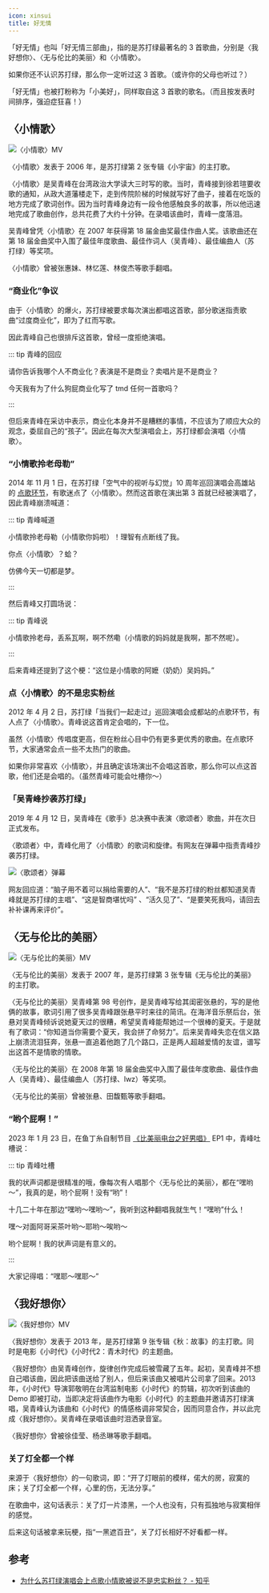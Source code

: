```yaml
---
icon: xinsui
title: 好无情
---
```


「好无情」也叫「好无情三部曲」，指的是苏打绿最著名的 3 首歌曲，分别是〈我好想你〉、〈无与伦比的美丽〉和〈小情歌〉。

如果你还不认识苏打绿，那么你一定听过这 3 首歌。（或许你的父母也听过？）

「好无情」也被打粉称为「小美好」，同样取自这 3 首歌的歌名。（而且按发表时间排序，强迫症狂喜！）

## 〈小情歌〉

![〈小情歌〉MV](https://cdn.jsdelivr.net/gh/kaluojushi/sodaguide@picbed/wiki/xiaoqingge.jpg)

〈小情歌〉发表于 2006 年，是苏打绿第 2 张专辑《小宇宙》的主打歌。

〈小情歌〉是吴青峰在台湾政治大学读大三时写的歌。当时，青峰接到徐若瑄要收歌的通知，从政大道藩楼走下，走到传院阶梯的时候就写好了曲子，接着在吃饭的地方完成了歌词创作。因为当时青峰身边有一段令他感触良多的故事，所以他迅速地完成了歌曲创作，总共花费了大约十分钟。在录唱该曲时，青峰一度落泪。

吴青峰曾凭〈小情歌〉在 2007 年获得第 18 届金曲奖最佳作曲人奖。该歌曲还在第 18 届金曲奖中入围了最佳年度歌曲、最佳作词人（吴青峰）、最佳编曲人（苏打绿）等奖项。

〈小情歌〉曾被张惠妹、林忆莲、林俊杰等歌手翻唱。

### “商业化”争议

由于〈小情歌〉的爆火，苏打绿被要求每次演出都唱这首歌，部分歌迷指责歌曲“过度商业化”，即为了红而写歌。

因此青峰自己也很排斥这首歌，曾经一度拒绝演唱。

::: tip 青峰的回应

请你告诉我哪个人不商业化？表演是不是商业？卖唱片是不是商业？

今天我有为了什么狗屁商业化写了 tmd 任何一首歌吗？

:::

但后来青峰在采访中表示，商业化本身并不是糟糕的事情，不应该为了顺应大众的观念，委屈自己的“孩子”。因此在每次大型演唱会上，苏打绿都会演唱〈小情歌〉。

### “小情歌拎老母勒”

2014 年 11 月 1 日，在苏打绿「空气中的视听与幻觉」10 周年巡回演唱会高雄站的 [点歌环节](https://www.bilibili.com/video/BV1pt411z7m6)，有歌迷点了〈小情歌〉。然而这首歌在演出第 3 首就已经被演唱了，因此青峰崩溃喊道：

::: tip 青峰喊道

小情歌拎老母勒（小情歌你妈啦）！理智有点断线了我。

你点〈小情歌〉？蛤？

仿佛今天一切都是梦。

:::

然后青峰又打圆场说：

::: tip 青峰说

小情歌拎老母，丢系瓦啊，啊不然嘞（小情歌的妈妈就是我啊，那不然呢）。

:::

后来青峰还提到了这个梗：“这位是小情歌的阿嬷（奶奶）吴妈妈。”

### 点〈小情歌〉的不是忠实粉丝

2012 年 4 月 2 日，苏打绿「当我们一起走过」巡回演唱会成都站的点歌环节，有人点了〈小情歌〉。青峰说这首肯定会唱的，下一位。

虽然〈小情歌〉传唱度更高，但在粉丝心目中仍有更多更优秀的歌曲。在点歌环节，大家通常会点一些不太热门的歌曲。

如果你非常喜欢〈小情歌〉，并且确定该场演出不会唱这首歌，那么你可以点这首歌，他们还是会唱的。（虽然青峰可能会吐槽你～）

### 「吴青峰抄袭苏打绿」

2019 年 4 月 12 日，吴青峰在《歌手》总决赛中表演〈歌颂者〉歌曲，并在次日正式发布。

〈歌颂者〉中，青峰化用了〈小情歌〉的歌词和旋律。有网友在弹幕中指责青峰抄袭苏打绿。

![〈歌颂者〉弹幕](https://cdn.jsdelivr.net/gh/kaluojushi/sodaguide@picbed/wiki/gesongzhe.png)

网友回应道：“脑子用不着可以捐给需要的人”、“我不是苏打绿的粉丝都知道吴青峰就是苏打绿的主唱”、“这是智商堪忧吗” 、“活久见了”、“是要笑死我吗，请回去补补课再来评价”。

## 〈无与伦比的美丽〉

![〈无与伦比的美丽〉MV](https://cdn.jsdelivr.net/gh/kaluojushi/sodaguide@picbed/wiki/wylbdml.jpg)

〈无与伦比的美丽〉发表于 2007 年，是苏打绿第 3 张专辑《无与伦比的美丽》的主打歌。

〈无与伦比的美丽〉吴青峰第 98 号创作，是吴青峰写给其闺密张悬的，写的是他俩的故事，歌词引用了很多吴青峰跟张悬平时来往的简讯。在海洋音乐祭后台，张悬对吴青峰倾诉说她夏天过的很糟，希望吴青峰能帮她过一个很棒的夏天。于是就有了歌词：“你知道当你需要个夏天，我会拼了命努力”。后来吴青峰失恋在信义路上崩溃流泪狂奔，张悬一直追着他跑了几个路口，正是两人超越爱情的友谊，谱写出这首不是情歌的情歌。

〈无与伦比的美丽〉在 2008 年第 18 届金曲奖中入围了最佳年度歌曲、最佳作曲人（吴青峰）、最佳编曲人（苏打绿、lwz）等奖项。

〈无与伦比的美丽〉曾被张悬、田馥甄等歌手翻唱。

### “哟个屁啊！”

2023 年 1 月 23 日，在鱼丁糸自制节目 [《比美丽电台之好男唱》](https://www.bilibili.com/video/BV1KT411y7xF) EP1 中，青峰吐槽说：

::: tip 青峰吐槽

我的状声词都是很精准的哦，像每次有人唱那个〈无与伦比的美丽〉，都在“嘿哟～”，我真的是，哟个屁啊！没有“哟”！

十几二十年在那边“嘿哟～嘿哟～”，我听到这种翻唱我就生气！“嘿哟”什么！

嘿～对面阿哥采茶叶哟～耶哟～唉哟～

哟个屁啊！我的状声词是有意义的。

:::

大家记得唱：“嘿耶～嘿耶～”

## 〈我好想你〉

![〈我好想你〉MV](https://cdn.jsdelivr.net/gh/kaluojushi/sodaguide@picbed/wiki/wohaoxiangni.jpeg)

〈我好想你〉发表于 2013 年，是苏打绿第 9 张专辑《秋：故事》的主打歌。同时是电影《小时代》《小时代2：青木时代》的主题曲。

〈我好想你〉由吴青峰创作，旋律创作完成后被雪藏了五年。起初，吴青峰并不想自己唱该曲，因此把该曲送给了别人，但后来该曲又被唱片公司拿了回来。2013 年，《小时代》导演郭敬明在台湾监制电影《小时代》的剪辑，初次听到该曲的 Demo 即被打动，当即决定将该曲作为电影《小时代》的主题曲并邀请苏打绿演唱，吴青峰认为该曲和《小时代》的情感格调非常契合，因而同意合作，并以此完成〈我好想你〉。吴青峰在录唱该曲时泪洒录音室。

〈我好想你〉曾被徐佳莹、杨丞琳等歌手翻唱。

### 关了灯全都一个样

来源于〈我好想你〉的一句歌词，即：“开了灯眼前的模样，偌大的房，寂寞的床；关了灯全都一个样，心里的伤，无法分享。”

在歌曲中，这句话表示：关了灯一片漆黑，一个人也没有，只有孤独地与寂寞相伴的感觉。

后来这句话被拿来玩梗，指“一黑遮百丑”，关了灯长相好不好看都一样。

## 参考

- [为什么苏打绿演唱会上点歌小情歌被说不是忠实粉丝？ - 知乎](https://www.zhihu.com/question/288947641)
